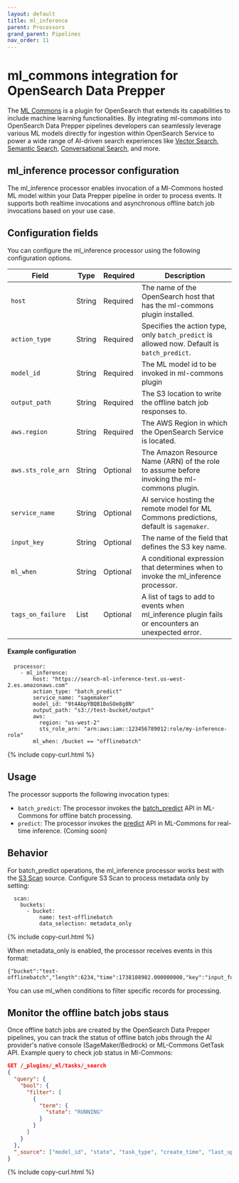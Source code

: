 ```yaml
---
layout: default
title: ml_inference
parent: Processors
grand_parent: Pipelines
nav_order: 11
---
```


# ml_commons integration for OpenSearch Data Prepper

The [ML Commons](https://docs.opensearch.org/latest/ml-commons-plugin/) is a plugin for OpenSearch that extends its capabilities to include machine learning functionalities. By integrating ml-commons into OpenSearch Data Prepper pipelines developers can seamlessly leverage various ML models directly for ingestion within OpenSearch Service to power a wide range of AI-driven search experiences like [Vector Search](https://docs.opensearch.org/latest/vector-search/), [Semantic Search](https://docs.opensearch.org/latest/vector-search/ai-search/semantic-search/), [Conversational Search](https://docs.opensearch.org/2.10/ml-commons-plugin/conversational-search/), and more.


## ml_inference processor configuration
The ml_inference processor enables invocation of a Ml-Commons hosted ML model within your Data Prepper pipeline in order to process events. It supports both realtime invocations and asynchronous offline batch job invocations based on your use case.

## Configuration fields

You can configure the ml_inference processor using the following configuration options.

Field                | Type    | Required | Description                                                                 
-------------------- | ------- | -------- | ---------------------------------------------------------------------------- 
`host`               | String  | Required | The name of the OpenSearch host that has the ml-commons plugin installed.
`action_type`        | String  | Required | Specifies the action type, only `batch_predict` is allowed now. Default is `batch_predict`.
`model_id`           | String  | Required | The ML model id to be invoked in ml-commons plugin
`output_path`        | String  | Required | The S3 location to write the offline batch job responses to.
`aws.region`         | String  | Required | The AWS Region in which the OpenSearch Service is located.
`aws.sts_role_arn`   | String  | Optional | The Amazon Resource Name (ARN) of the role to assume before invoking the ml-commons plugin.
`service_name`       | String  | Optional | AI service hosting the remote model for ML Commons predictions, default is `sagemaker`.             
`input_key`          | String  | Optional | The name of the field that defines the S3 key name.
`ml_when`            | String  | Optional | A conditional expression that determines when to invoke the ml_inference processor.
`tags_on_failure`    | List    | Optional | A list of tags to add to events when ml_inference plugin fails or encounters an unexpected error.

#### Example configuration

```
  processor:
    - ml_inference:
        host: "https://search-ml-inference-test.us-west-2.es.amazonaws.com"
        action_type: "batch_predict"
        service_name: "sagemaker"
        model_id: "9t4AbpYBQB1BoSOe8g8N"
        output_path: "s3://test-bucket/output"
        aws:
          region: "us-west-2"
          sts_role_arn: "arn:aws:iam::123456789012:role/my-inference-role"
        ml_when: /bucket == "offlinebatch"

```
{% include copy-curl.html %}

## Usage

The processor supports the following invocation types: 

- `batch_predict`: The processor invokes the [batch_predict](https://docs.opensearch.org/latest/ml-commons-plugin/api/model-apis/batch-predict/) API in ML-Commons for offline batch processing.
- `predict`: The processor invokes the [predict](https://docs.opensearch.org/latest/ml-commons-plugin/api/train-predict/predict/) API in ML-Commons for real-time inference. (Coming soon)


## Behavior

For batch_predict operations, the ml_inference processor works best with the [S3 Scan](https://docs.opensearch.org/latest/data-prepper/pipelines/configuration/sources/s3/) source. Configure S3 Scan to process metadata only by setting:

```
  scan:
    buckets:
      - bucket:
          name: test-offlinebatch
          data_selection: metadata_only
```
{% include copy-curl.html %}

When metadata_only is enabled, the processor receives events in this format:
```
{"bucket":"test-offlinebatch","length":6234,"time":1738108982.000000000,"key":"input_folder/batch_input_1.json"}
```
You can use ml_when conditions to filter specific records for processing.


## Monitor the offline batch jobs staus
Once offline batch jobs are created by the OpenSearch Data Prepper pipelines, you can track the status of offline batch jobs through the AI provider's native console (SageMaker/Bedrock) or ML-Commons GetTask API.
Example query to check job status in Ml-Commons:
```json
GET /_plugins/_ml/tasks/_search
{
  "query": {
    "bool": {
      "filter": [
        {
          "term": {
            "state": "RUNNING"
          }
        }
      ]
    }
  },
  "_source": ["model_id", "state", "task_type", "create_time", "last_update_time"]
}
```
{% include copy-curl.html %}
